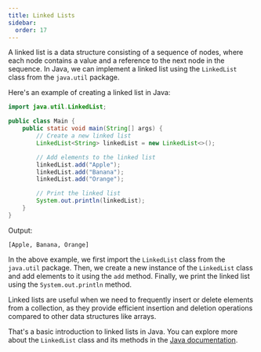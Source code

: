 ```yaml
---
title: Linked Lists
sidebar:
  order: 17
---
```

A linked list is a data structure consisting of a sequence of nodes, where each node contains a value and a reference to the next node in the sequence. In Java, we can implement a linked list using the `LinkedList` class from the `java.util` package.

Here's an example of creating a linked list in Java:

```java
import java.util.LinkedList;

public class Main {
    public static void main(String[] args) {
        // Create a new linked list
        LinkedList<String> linkedList = new LinkedList<>();

        // Add elements to the linked list
        linkedList.add("Apple");
        linkedList.add("Banana");
        linkedList.add("Orange");

        // Print the linked list
        System.out.println(linkedList);
    }
}
```

Output:
```
[Apple, Banana, Orange]
```

In the above example, we first import the `LinkedList` class from the `java.util` package. Then, we create a new instance of the `LinkedList` class and add elements to it using the `add` method. Finally, we print the linked list using the `System.out.println` method.

Linked lists are useful when we need to frequently insert or delete elements from a collection, as they provide efficient insertion and deletion operations compared to other data structures like arrays.

That's a basic introduction to linked lists in Java. You can explore more about the `LinkedList` class and its methods in the [Java documentation](https://docs.oracle.com/en/java/javase/11/docs/api/java.base/java/util/LinkedList.html).
